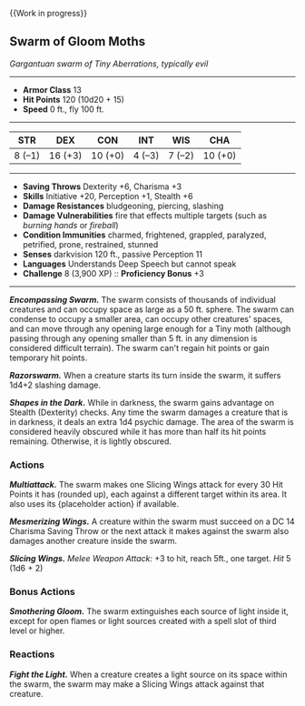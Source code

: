 {{Work in progress}}

## Swarm of Gloom Moths
*Gargantuan swarm of Tiny Aberrations, typically evil*
___
- **Armor Class**  13
- **Hit Points**   120 (10d20 + 15)
- **Speed**        0 ft., fly 100 ft.
___
|  STR  |  DEX  |  CON  |  INT  |  WIS  |  CHA  |
|:-----:|:-----:|:-----:|:-----:|:-----:|:-----:|
|8 (–1)|16 (+3)|10 (+0)|4 (–3)|7 (–2)|10 (+0)|
___
- **Saving Throws**         Dexterity +6, Charisma +3
- **Skills**                Initiative +20, Perception +1, Stealth +6
- **Damage Resistances**    bludgeoning, piercing, slashing
- **Damage Vulnerabilities**  fire that effects multiple targets (such as _burning hands_ or _fireball_)
- **Condition Immunities**  charmed, frightened, grappled, paralyzed, petrified, prone, restrained, stunned
- **Senses**                darkvision 120 ft., passive Perception 11
- **Languages**             Understands Deep Speech but cannot speak
- **Challenge**             8 (3,900 XP)	::	**Proficiency Bonus**  +3
___
***Encompassing Swarm.*** The swarm consists of thousands of individual creatures and can occupy space as large as a 50 ft. sphere. The swarm can condense to occupy a smaller area, can occupy other creatures' spaces, and can move through any opening large enough for a Tiny moth (although passing through any opening smaller than 5 ft. in any dimension is considered difficult terrain). The swarm can't regain hit points or gain temporary hit points.

***Razorswarm.*** When a creature starts its turn inside the swarm, it suffers 1d4+2 slashing damage.

***Shapes in the Dark.*** While in darkness, the swarm gains advantage on Stealth (Dexterity) checks. Any time the swarm damages a creature that is in darkness, it deals an extra 1d4 psychic damage. The area of the swarm is considered heavily obscured while it has more than half its hit points remaining. Otherwise, it is lightly obscured.

### Actions
***Multiattack.*** The swarm makes one Slicing Wings attack for every 30 Hit Points it has (rounded up), each against a different target within its area. It also uses its {placeholder action} if available.

***Mesmerizing Wings.*** A creature within the swarm must succeed on a DC 14 Charisma Saving Throw or the next attack it makes against the swarm also damages another creature inside the swarm.

***Slicing Wings.*** *Melee Weapon Attack:* +3 to hit, reach 5ft., one target. *Hit* 5 (1d6 + 2) 

### Bonus Actions
***Smothering Gloom.*** The swarm extinguishes each source of light inside it, except for open flames or light sources created with a spell slot of third level or higher.

### Reactions
***Fight the Light.*** When a creature creates a light source on its space within the swarm, the swarm may make a Slicing Wings attack against that creature.



